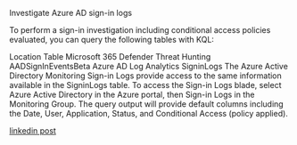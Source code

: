 Investigate Azure AD sign-in logs

To perform a sign-in investigation including conditional access policies evaluated, you can query the following tables with KQL:

Location	Table
Microsoft 365 Defender Threat Hunting	AADSignInEventsBeta
Azure AD Log Analytics	SigninLogs
The Azure Active Directory Monitoring Sign-in Logs provide access to the same information available in the SigninLogs table. To access the Sign-in Logs blade, select Azure Active Directory in the Azure portal, then Sign-in Logs in the Monitoring Group. The query output will provide default columns including the Date, User, Application, Status, and Conditional Access (policy applied).

[linkedin post](https://www.linkedin.com/posts/andrew-leddy_100daysofcloud-activity-7021630941433331712-jse4?utm_source=share&utm_medium=member_desktop)
